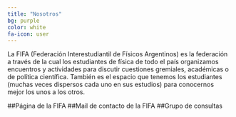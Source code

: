 ```yaml
---
title: "Nosotros"
bg: purple
color: white
fa-icon: user
---
```


La FIFA (Federación Interestudiantil de Físicos Argentinos) es la federación a través de la cual los estudiantes de física de todo el país organizamos encuentros y actividades para discutir cuestiones gremiales, académicas o de política científica. También es el espacio que tenemos los estudiantes (muchas veces dispersos cada uno en sus estudios) para conocernos mejor los unos a los otros.

##Página de la FIFA <a href="https://www.facebook.com/FifaBsAs"></a>
##Mail de contacto de la FIFA  <a href="mailto:fifabsas@gmail.com"></a>
##Grupo de consultas <a href="https://www.facebook.com/groups/303815376436624/"></a>

